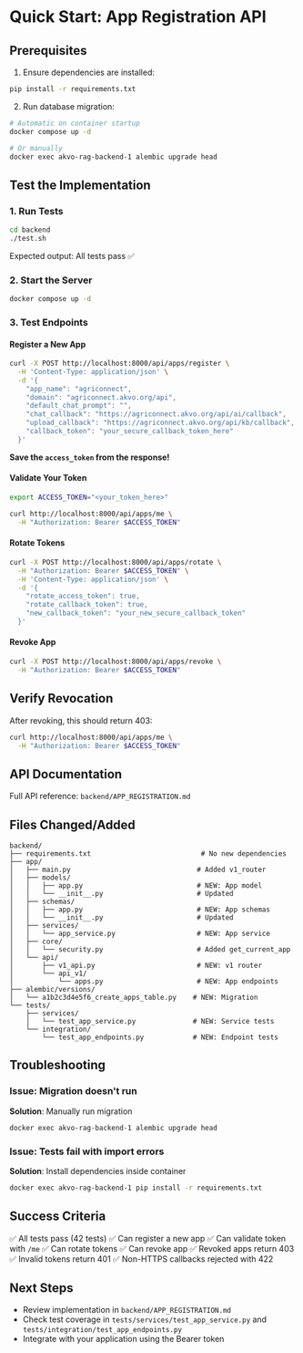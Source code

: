 # Quick Start: App Registration API

## Prerequisites

1. Ensure dependencies are installed:
```bash
pip install -r requirements.txt
```

2. Run database migration:
```bash
# Automatic on container startup
docker compose up -d

# Or manually
docker exec akvo-rag-backend-1 alembic upgrade head
```

## Test the Implementation

### 1. Run Tests

```bash
cd backend
./test.sh
```

Expected output: All tests pass ✅

### 2. Start the Server

```bash
docker compose up -d
```

### 3. Test Endpoints

#### Register a New App

```bash
curl -X POST http://localhost:8000/api/apps/register \
  -H 'Content-Type: application/json' \
  -d '{
    "app_name": "agriconnect",
    "domain": "agriconnect.akvo.org/api",
    "default_chat_prompt": "",
    "chat_callback": "https://agriconnect.akvo.org/api/ai/callback",
    "upload_callback": "https://agriconnect.akvo.org/api/kb/callback",
    "callback_token": "your_secure_callback_token_here"
  }'
```

**Save the `access_token` from the response!**

#### Validate Your Token

```bash
export ACCESS_TOKEN="<your_token_here>"

curl http://localhost:8000/api/apps/me \
  -H "Authorization: Bearer $ACCESS_TOKEN"
```

#### Rotate Tokens

```bash
curl -X POST http://localhost:8000/api/apps/rotate \
  -H "Authorization: Bearer $ACCESS_TOKEN" \
  -H 'Content-Type: application/json' \
  -d '{
    "rotate_access_token": true,
    "rotate_callback_token": true,
    "new_callback_token": "your_new_secure_callback_token"
  }'
```

#### Revoke App

```bash
curl -X POST http://localhost:8000/api/apps/revoke \
  -H "Authorization: Bearer $ACCESS_TOKEN"
```

## Verify Revocation

After revoking, this should return 403:

```bash
curl http://localhost:8000/api/apps/me \
  -H "Authorization: Bearer $ACCESS_TOKEN"
```

## API Documentation

Full API reference: `backend/APP_REGISTRATION.md`

## Files Changed/Added

```
backend/
├── requirements.txt                           # No new dependencies
├── app/
│   ├── main.py                               # Added v1_router
│   ├── models/
│   │   ├── app.py                            # NEW: App model
│   │   └── __init__.py                       # Updated
│   ├── schemas/
│   │   ├── app.py                            # NEW: App schemas
│   │   └── __init__.py                       # Updated
│   ├── services/
│   │   └── app_service.py                    # NEW: App service
│   ├── core/
│   │   └── security.py                       # Added get_current_app
│   └── api/
│       ├── v1_api.py                         # NEW: v1 router
│       └── api_v1/
│           └── apps.py                       # NEW: App endpoints
├── alembic/versions/
│   └── a1b2c3d4e5f6_create_apps_table.py    # NEW: Migration
└── tests/
    ├── services/
    │   └── test_app_service.py              # NEW: Service tests
    └── integration/
        └── test_app_endpoints.py            # NEW: Endpoint tests
```

## Troubleshooting

### Issue: Migration doesn't run

**Solution**: Manually run migration
```bash
docker exec akvo-rag-backend-1 alembic upgrade head
```

### Issue: Tests fail with import errors

**Solution**: Install dependencies inside container
```bash
docker exec akvo-rag-backend-1 pip install -r requirements.txt
```

## Success Criteria

✅ All tests pass (42 tests)
✅ Can register a new app
✅ Can validate token with `/me`
✅ Can rotate tokens
✅ Can revoke app
✅ Revoked apps return 403
✅ Invalid tokens return 401
✅ Non-HTTPS callbacks rejected with 422

## Next Steps

- Review implementation in `backend/APP_REGISTRATION.md`
- Check test coverage in `tests/services/test_app_service.py` and `tests/integration/test_app_endpoints.py`
- Integrate with your application using the Bearer token
